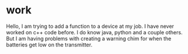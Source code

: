 # work

Hello, I am trying to add a function to a device at my job. I have never worked on c++ code before. 
I do know java, python and a couple others.
But I am having problems with creating a warning chim for when the batteries get low on the transmitter. 
